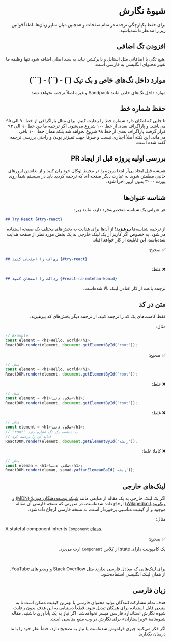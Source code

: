 <h1 dir="rtl">شیوهٔ نگارش</h1>

<p dir="rtl" style="font-family:'vazirmatn'">
برای حفظ یکپارچگی ترجمه در تمام صفحات و همچنین میان سایر زبان‌ها، لطفاً قوانین زیر را مدنظر داشته‌باشید.
</p>


<h2 dir="rtl"> افزودن تگ اضافی </h2>

<p dir="rtl">  .هیچ تگی یا اضافاتی مثل استایل و دایرکشن نباید به سند اصلی اضافه شود تنها وظیفه ما تغییر محتوای انگلیسی به فارسی است.  </p>

<h2 dir="rtl"> موارد داخل تگ‌های خاص و بک تیک (`) - (``) - (```) </h2>

<p dir="rtl"> موارد داخل تگ‌های خاص مانند Sandpack و غیره اصلاً ترجمه نخواهد نشد. </p>

<h2 dir="rtl"> حفظ شماره خط </h2>

<p dir="rtl"> تا جایی که امکان دارد شماره خط را رعایت کنیم. برای مثال پاراگرافی از خط ۹۰ الی ۹۵ می‌باشد. و پاراگراف بعدی از خط ۱۰۰ شروع می‌شود. اگر ترجمه ما بین خط ۹۰ الی ۹۳ قرار گرفت پاراگراف بعدی از خط ۹۸ شروع نخواهد شد بلکه همان خط ۱۰۰ باقی می‌ماند. این نکته اصلاً اجباری نیست و صرفا جهت تمیز‌تر بودن و راحتی بررسی ترجمه گفته شده است. </p>

<h2 dir="rtl"> بررسی اولیه پروژه قبل از ایجاد PR </h2>

<p dir="rtl"> همیشه قبل ایجاد پی‌آر ابتدا پروژه را در محیط لوکال خود ران کنید و از نداشتن ارور‌های جانبی مطمئن شوید به عبارت دیگر صفحه ای که ترجمه کردید باید در سیستم شما روی پورت ۳۰۰۰ بدون ارور اجرا شود. </p>


<h2 dir="rtl">شناسه عنوان‌ها</h2>

<p dir="rtl">هر عنوانی یک شناسه منحصربه‌فرد دارد، مانند زیر:</p>

```md
## Try React {#try-react}
```
<p dir="rtl">از ترجمه شناسه‌ها <b>بپرهیزید</b>! از آن‌ها برای هدایت به بخش‌های مختلف یک صفحه استفاده می‌شود. به خصوص اگر کاربر از یک لینک خارجی به یک بخش مورد نظر از صفحه هدایت شده‌باشد، این قابلیت از کار خواهد افتاد.</p>


<p dir="rtl">✅ صحیح:</p>

```md
## ری‌اکت را امتحان کنید {#try-react}
```

<p dir="rtl">❌ غلط:</p>

```md
## ری‌اکت را امتحان کنید {#react-ra-emtehan-konid}
```
<p dir="rtl">ترجمه باعث از کار افتادن لینک بالا شده‌است.</p>


<h2 dir="rtl">متن در کد</h2>
<p dir="rtl">
فقط کامنت‌های یک کد را ترجمه کنید. از ترجمه دیگر بخش‌های کد بپرهیزید.
</p>

<p dir="rtl">مثال:</p>

```js
// Example
const element = <h1>Hello, world</h1>;
ReactDOM.render(element, document.getElementById('root'));
```

<p dir="rtl">✅ صحیح:</p>

```js
// مثال
const element = <h1>Hello, world</h1>;
ReactDOM.render(element, document.getElementById('root'));
```

<p dir="rtl">❌ غلط:</p>

```js
// مثال
const element = <h1>سلام، دنیا</h1>;
ReactDOM.render(element, document.getElementById('root'));
```

<p dir="rtl">❌ غلط:</p>

```js
// مثال
const element = <h1>سلام، دنیا</h1>;
// "root" به شناسه یک تگ اشاره دارد
// نباید آن را ترجمه کرد!
ReactDOM.render(element, document.getElementById('ریشه'));
```

<p dir="rtl">❌ کاملا غلط:</p>

```js
// مثال
const eleman = <h1>سلام، دنیا</h1>;
ReactDOM.render(eleman, sanad.yaftanElemeanBaId('ریشه'));

```
<h2 dir="rtl">لینک‌های خارجی</h2>
<p dir="rtl">
اگر یک لینک خارجی به یک مقاله از منابعی مانند <a href="https://developer.mozilla.org/fa/" taget="_blank">شبکه توسعه‌دهنگان موزیلا (MDN)</a> و <a href="https://en.wikipedia.org/wiki/Main_Page" taget="_blank">ویکی‌پدیا (Wikipedia)</a>  ارجاع داده‌  شده‌است، در صورتی که نسخه فارسی آن مقاله موجود و از کیفیت مناسبی برخوردار است، به نسخه فارسی ارجاع داده‌شود.
</p>

<p dir="rtl">مثال:</p>

<p>
A stateful component inherits <code>Component</code> <a href="https://en.wikipedia.org/wiki/Class_(computer_programming)" target="_blank">class</a>.
</p>



<p dir="rtl">✅ صحیح:</p>
<p dir="rtl">
یک کامپوننت دارای state از <a href="https://fa.wikipedia.org/wiki/%DA%A9%D9%84%D8%A7%D8%B3_(%D8%A8%D8%B1%D9%86%D8%A7%D9%85%D9%87%E2%80%8C%D9%86%D9%88%DB%8C%D8%B3%DB%8C)" target="_blank">کلاس</a> <code>Component</code> ارث می‌برد.
</p>
<br />
<p dir="rtl">
برای لینک‌هایی که معادل فارسی ندارند مثل Stack Overflow و ویدیو‌ های YouTube، از همان لینک انگلیسی استفاده‌شود.
</p>

<h2 dir="rtl">زبان فارسی</h2>
<p dir="rtl">
هدف تمام مشارکت‌کنندگان تولید محتوای فارسی با بهترین کیفیت ممکن است تا به منبعی قابل استفاده برای همگان تبدیل شود. قطعاً دستیابی به این هدف بدون رعایت شیوه‌ نگارش استاندارد فارسی میسر نخواهد‌شد. اگر نیاز به یک یادآوری داشتید، مقاله <a href="https://virastaran.net/a/v/m/e/eh/148/" target="_blank">شیوه‌نامۀ «ویراستاران» برای نگارش در وب</a> منبع مناسبی است.
</p>
<p dir="rtl">
اگر فکر می‌کنید چیزی فراموش شده‌است یا نیاز به تصحیح دارد، حتماً نظر خود را با ما درمیان بگذارید.
</p>
